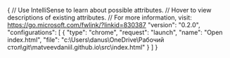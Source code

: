 {
    // Use IntelliSense to learn about possible attributes.
    // Hover to view descriptions of existing attributes.
    // For more information, visit: https://go.microsoft.com/fwlink/?linkid=830387
    "version": "0.2.0",
    "configurations": [
        {
            "type": "chrome",
            "request": "launch",
            "name": "Open index.html",
            "file": "c:\\Users\\danus\\OneDrive\\Рабочий стол\\git\\matveevdaniil.github.io\\src\\index.html"
        }
    ]
}
